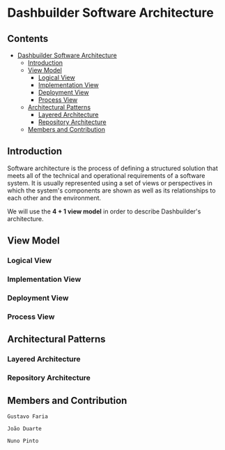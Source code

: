 ﻿# Dashbuilder Software Architecture

## Contents
* [Dashbuilder Software Architecture](#dashbuilder-software-architecture)
	* [Introduction](#introduction)
	* [View Model](#view-model)
		* [Logical View](#logical-view)
		* [Implementation View](#implementation-view)
		* [Deployment View](#deployment-view)
		* [Process View](#process-view)
	* [Architectural Patterns](#architectural-patterns)
		* [Layered Architecture](#layered-architecture)
		* [Repository Architecture](#repository-architecture)
	* [Members and Contribution](#members-and-contribution)
		

## Introduction

Software architecture is the process of defining a structured solution that meets all of the technical and operational requirements of a software system.
It is usually represented using a set of views or perspectives in which the system's components are shown as well as its relationships to each other and the environment.

We will use the **4 + 1 view model** in order to describe Dashbuilder's architecture.


## View Model


### Logical View


### Implementation View


### Deployment View


### Process View


## Architectural Patterns


### Layered Architecture


### Repository Architecture


## Members and Contribution

	Gustavo Faria				
	
	João Duarte		
	
	Nuno Pinto		